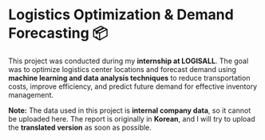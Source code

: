 # Logistics Optimization & Demand Forecasting 📦

This project was conducted during my **internship at LOGISALL**. The goal was to optimize logistics center locations and forecast demand using **machine learning and data analysis techniques** to reduce transportation costs, improve efficiency, and predict future demand for effective inventory management.

**Note:** The data used in this project is **internal company data**, so it cannot be uploaded here. The report is originally in **Korean**, and I will try to upload the **translated version** as soon as possible.
